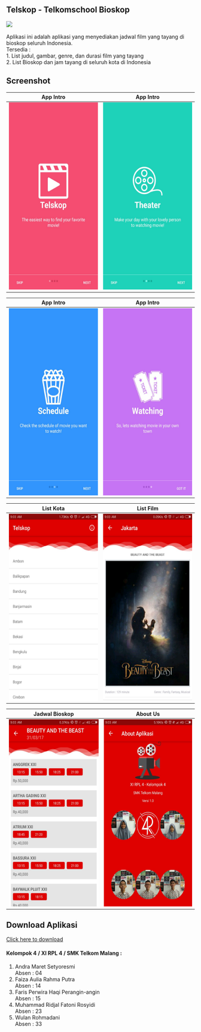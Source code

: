 ## Telskop - Telkomschool Bioskop
<img src="https://cloud.githubusercontent.com/assets/22126069/24796483/54438a2c-1bb7-11e7-8c7d-1eaf2597323f.jpg" />

Aplikasi ini adalah aplikasi yang menyediakan jadwal film yang tayang di bioskop seluruh Indonesia.
<br>Tersedia :
<br>1. List judul, gambar, genre, dan durasi film yang tayang
<br>2. List Bioskop dan jam tayang di seluruh kota di Indonesia

## Screenshot
App Intro | App Intro
------------ | -------------
<img src="https://github.com/faizaaulia/Telskop/blob/master/1%20(2).jpeg" width="300" height="500" />|<img src="https://github.com/faizaaulia/Telskop/blob/master/2%20(2).jpeg" width="300" height="500" />

App Intro | App Intro
------------ | -------------
<img src="https://github.com/faizaaulia/Telskop/blob/master/3%20(2).jpeg" width="300" height="500" />|<img src="https://github.com/faizaaulia/Telskop/blob/master/4%20(2).jpeg" width="300" height="500" />

List Kota | List Film
------------ | -------------
<img src="https://github.com/faizaaulia/Telskop/blob/master/5.jpeg" width="300" height="500" />|<img src="https://github.com/faizaaulia/Telskop/blob/master/6.jpeg" width="300" height="500" />

Jadwal Bioskop | About Us
------------ | -------------
<img src="https://github.com/faizaaulia/Telskop/blob/master/7.jpeg" width="300" height="500" />|<img src="https://github.com/faizaaulia/Telskop/blob/master/8.jpeg" width="300" height="500" />

## Download Aplikasi
<a href="https://play.google.com/store/apps/details?id=id.sch.smktelkom_mlg.project2.xirpl40414152333.telskop">Click here to download</a>

#### Kelompok 4 / XI RPL 4 / SMK Telkom Malang : 
1. Andra Maret Setyoresmi <br>Absen : 04<br>
2. Faiza Aulia Rahma Putra<br>Absen : 14<br>
3. Faris Perwira Haqi Perangin-angin <br>Absen : 15<br>
4. Muhammad Ridjal Fatoni Rosyidi <br>Absen : 23<br>
5. Wulan Rohmadani <br>Absen : 33<br>
